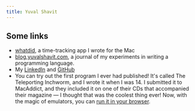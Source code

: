 ```yaml
---
title: Yuval Shavit
---
```


## Some links

- [whatdid](https://whatdid.yuvalshavit.com), a time-tracking app I wrote for the Mac
- [blog.yuvalshavit.com](https://blog.yuvalshavit.com), a journal of my experiments in writing a programming language.
- My [LinkedIn](https://www.linkedin.com/in/yuvalshavit/) and [GitHub](https://github.com/yshavit/)
- You can try out the first program I ever had published! It's called The Teleporting Inchworm, and I wrote it when I was 14. I submitted it to MacAddict, and they included it on one of their CDs that accompanied their magazine — I thought that was the coolest thing ever! Now, with the magic of emulators, you can [run it in your browser](inchworm).
